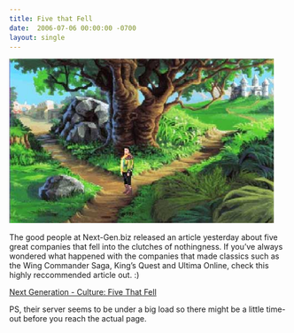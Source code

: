 ```yaml
---
title: Five that Fell
date:  2006-07-06 00:00:00 -0700
layout: single
---
```


![King's Quest](/images/kq.jpeg)

The good people at Next-Gen.biz released an article yesterday about five great companies that fell into the clutches of nothingness. If you’ve always wondered what happened with the companies that made classics such as the Wing Commander Saga, King’s Quest and Ultima Online, check this highly reccommended article out. :)

[Next Generation - Culture: Five That Fell](https://web.archive.org/web/20080124174218/http://www.next-gen.biz/index.php?option=com_content&task=view&id=3357&Itemid=2)

PS, their server seems to be under a big load so there might be a little time-out before you reach the actual page.
